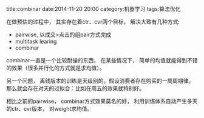 title:combinar
date:2014-11-20 20:00
category:机器学习
tags:算法优化


在做预估的过程中， 其实存在着ctr、cvr两个目标， 解决大致有几种方式:

* pairwise, 以成交>点击的组pair方式完成
* multitask learing
* combinar

combinar一直是一个比较耐操的东西， 在某些情况下， 简单的均值就能得到不错的效果（很多并行化的方式就是求均值）。

另一个问题， 离线版本的训练是天级别的，假设消费者存在购买的一周周期律， 那么就会存在对天的过拟合：比如在周五的效果就特别好。

相比之前的pairwise， combinar方式效果莫名的好， 利用训练体系自动产生多天的ctr、cvr版本， 对weight求均值。
